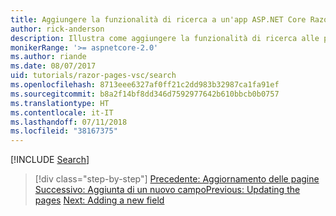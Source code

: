 ```yaml
---
title: Aggiungere la funzionalità di ricerca a un'app ASP.NET Core Razor Pages
author: rick-anderson
description: Illustra come aggiungere la funzionalità di ricerca alle pagine Razor di ASP.NET Core
monikerRange: '>= aspnetcore-2.0'
ms.author: riande
ms.date: 08/07/2017
uid: tutorials/razor-pages-vsc/search
ms.openlocfilehash: 8713eee6327af0ff21c2dd983b32987ca1fa91ef
ms.sourcegitcommit: b8a2f14bf8dd346d7592977642b610bbcb0b0757
ms.translationtype: HT
ms.contentlocale: it-IT
ms.lasthandoff: 07/11/2018
ms.locfileid: "38167375"
---
```

[!INCLUDE [Search](../../includes/RP/search.md)]

> [!div class="step-by-step"]
> <span data-ttu-id="7f066-103">[Precedente: Aggiornamento delle pagine](xref:tutorials/razor-pages-vsc/da1)
> [Successivo: Aggiunta di un nuovo campo](xref:tutorials/razor-pages/new-field)</span><span class="sxs-lookup"><span data-stu-id="7f066-103">[Previous: Updating the pages](xref:tutorials/razor-pages-vsc/da1)
[Next: Adding a new field](xref:tutorials/razor-pages/new-field)</span></span>
